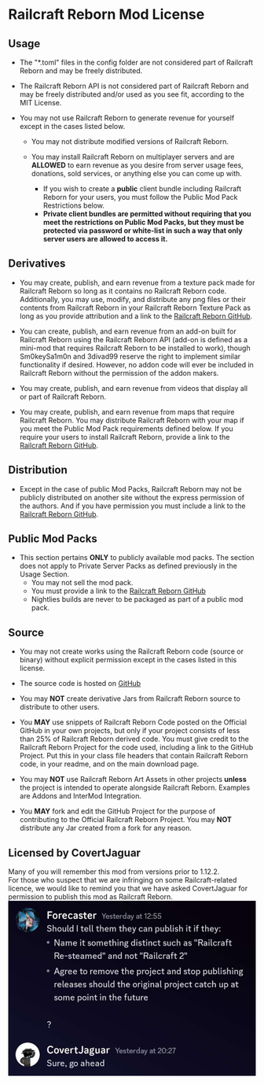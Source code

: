 # Railcraft Reborn Mod License

## Usage

* The "*.toml" files in the config folder are not considered part of Railcraft Reborn and may be
  freely distributed.

* The Railcraft Reborn API is not considered part of Railcraft Reborn and may be freely distributed
  and/or used as you see fit, according to the MIT License.

* You may not use Railcraft Reborn to generate revenue for yourself except in the cases listed
  below.

    * You may not distribute modified versions of Railcraft Reborn.

    * You may install Railcraft Reborn on multiplayer servers and are **ALLOWED** to earn revenue as
      you desire from server usage fees, donations, sold services, or anything else you can come up
      with.
        * If you wish to create a **public** client bundle including Railcraft Reborn for your
          users, you must follow the Public Mod Pack Restrictions below.
        * **Private client bundles are permitted without requiring that you meet the restrictions on
          Public Mod Packs, but they must be protected via password or white-list in such a way that
          only server users are allowed to access it.**

## Derivatives

* You may create, publish, and earn revenue from a texture pack made for Railcraft Reborn so long as
  it contains no Railcraft Reborn code. Additionally, you may use, modify, and distribute any png
  files or their contents from Railcraft Reborn in your Railcraft Reborn Texture Pack as long as you
  provide attribution and a link to the
  [Railcraft Reborn GitHub](https://github.com/railcraft-reborn/railcraft).

* You can create, publish, and earn revenue from an add-on built for Railcraft Reborn using the
  Railcraft Reborn API (add-on is defined as a mini-mod that requires Railcraft Reborn to be 
  installed to work), though Sm0keySa1m0n and 3divad99 reserve the right to implement similar 
  functionality if desired. However, no addon code will ever be included in Railcraft Reborn 
  without the permission of the addon makers.

* You may create, publish, and earn revenue from videos that display all or part of Railcraft
  Reborn.

* You may create, publish, and earn revenue from maps that require Railcraft Reborn. You may
  distribute Railcraft Reborn with your map if you meet the Public Mod Pack requirements defined
  below. If you require your users to install Railcraft Reborn, provide a link to
  the [Railcraft Reborn GitHub](https://github.com/railcraft-reborn/railcraft).

## Distribution

* Except in the case of public Mod Packs, Railcraft Reborn may not be publicly distributed on 
  another site without the express permission of the authors. And if you have permission you 
  must include a link to the
  [Railcraft Reborn GitHub](https://github.com/railcraft-reborn/railcraft).

## Public Mod Packs

* This section pertains **ONLY** to publicly available mod packs. The section does not apply to
  Private Server Packs as defined previously in the Usage Section.
     * You may not sell the mod pack.
     * You must provide a link to the
       [Railcraft Reborn GitHub](https://github.com/railcraft-reborn/railcraft)
     * Nightlies builds are never to be packaged as part of a public mod pack.

## Source

* You may not create works using the Railcraft Reborn code (source or binary) without
  explicit permission except in the cases listed in this license.

* The source code is hosted on [GitHub](https://github.com/railcraft-reborn/railcraft)

* You may **NOT** create derivative Jars from Railcraft Reborn source to distribute to other users.

* You **MAY** use snippets of Railcraft Reborn Code posted on the Official GitHub in your own
  projects, but only if your project consists of less than 25% of Railcraft Reborn derived code. You
  must give credit to the Railcraft Reborn Project for the code used, including a link to the GitHub
  Project. Put this in your class file headers that contain Railcraft Reborn code, in your readme,
  and on the main download page.

* You may **NOT** use Railcraft Reborn Art Assets in other projects **unless** the project is
  intended to operate alongside Railcraft Reborn. Examples are Addons and InterMod Integration.

* You **MAY** fork and edit the GitHub Project for the purpose of contributing to the Official
  Railcraft Reborn Project. You may **NOT** distribute any Jar created from a fork for any reason.

## Licensed by CovertJaguar
Many of you will remember this mod from versions prior to 1.12.2.  
For those who suspect that we are infringing on some Railcraft-related licence, we would like 
to remind you that we have asked CovertJaguar for permission to publish this mod as Railcraft 
Reborn.
![CovertJaguar License](license_covertjaguar.jpg)
